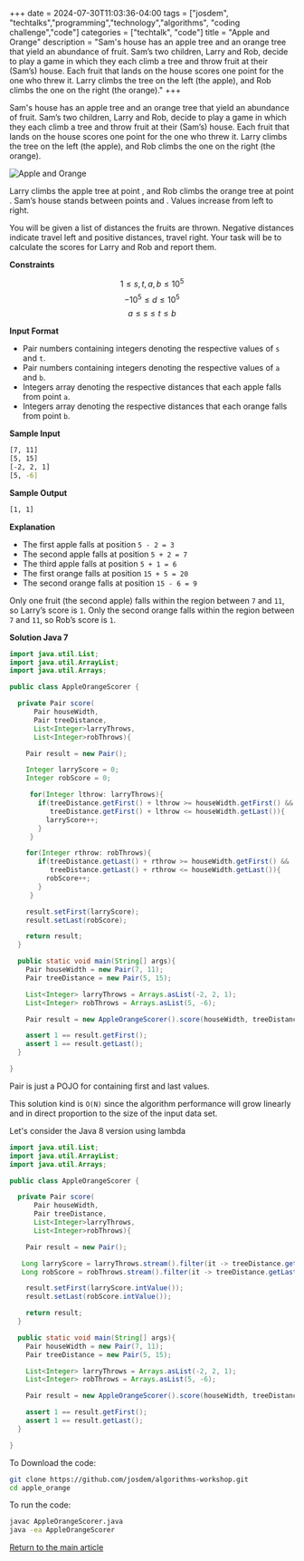 +++
date = 2024-07-30T11:03:36-04:00
tags = ["josdem", "techtalks","programming","technology","algorithms", "coding challenge","code"]
categories = ["techtalk", "code"]
title = "Apple and Orange"
description = "Sam's house has an apple tree and an orange tree that yield an abundance of fruit. Sam’s two children, Larry and Rob, decide to play a game in which they each climb a tree and throw fruit at their (Sam’s) house. Each fruit that lands on the house scores one point for the one who threw it. Larry climbs the tree on the left (the apple), and Rob climbs the one on the right (the orange)."
+++

Sam's house has an apple tree and an orange tree that yield an abundance of fruit. Sam’s two children, Larry and Rob, decide to play a game in which they each climb a tree and throw fruit at their (Sam’s) house. Each fruit that lands on the house scores one point for the one who threw it. Larry climbs the tree on the left (the apple), and Rob climbs the one on the right (the orange).

![Apple and Orange](/images/algorithms/apple_orange.png)

Larry climbs the apple tree at point , and Rob climbs the orange tree at point . Sam’s house stands between points  and . Values increase from left to right.

You will be given a list of distances the fruits are thrown. Negative distances indicate travel left and positive distances, travel right. Your task will be to calculate the scores for Larry and Rob and report them.

**Constraints**

$$1 \le s,t,a,b \le 10^5$$
$$-10^5 \le d \le 10^5$$
$$a \le s \le t \le b$$

**Input Format**

* Pair numbers containing integers denoting the respective values of `s` and `t`.
* Pair numbers containing integers denoting the respective values of `a` and `b`.
* Integers array denoting the respective distances that each apple falls from point `a`.
* Integers array denoting the respective distances that each orange falls from point `b`.


**Sample Input**

```bash
[7, 11]
[5, 15]
[-2, 2, 1]
[5, -6]
```

**Sample Output**

```bash
[1, 1]
```

**Explanation**

* The first apple falls at position `5 - 2 = 3`
* The second apple falls at position `5 + 2 = 7`
* The third apple falls at position `5 + 1 = 6`
* The first orange falls at position `15 + 5 = 20`
* The second orange falls at position `15 - 6 = 9`

Only one fruit (the second apple) falls within the region between `7` and `11`, so Larry’s score is `1`.
Only the second orange falls within the region between `7` and `11`, so Rob’s score is `1`.

**Solution Java 7**

```java
import java.util.List;
import java.util.ArrayList;
import java.util.Arrays;

public class AppleOrangeScorer {

  private Pair score(
      Pair houseWidth,
      Pair treeDistance,
      List<Integer>larryThrows,
      List<Integer>robThrows){

    Pair result = new Pair();

    Integer larryScore = 0;
    Integer robScore = 0;

     for(Integer lthrow: larryThrows){
       if(treeDistance.getFirst() + lthrow >= houseWidth.getFirst() &&
          treeDistance.getFirst() + lthrow <= houseWidth.getLast()){
         larryScore++;
       }
     }

    for(Integer rthrow: robThrows){
       if(treeDistance.getLast() + rthrow >= houseWidth.getFirst() &&
          treeDistance.getLast() + rthrow <= houseWidth.getLast()){
         robScore++;
       }
     }

    result.setFirst(larryScore);
    result.setLast(robScore);

    return result;
  }

  public static void main(String[] args){
    Pair houseWidth = new Pair(7, 11);
    Pair treeDistance = new Pair(5, 15);

    List<Integer> larryThrows = Arrays.asList(-2, 2, 1);
    List<Integer> robThrows = Arrays.asList(5, -6);

    Pair result = new AppleOrangeScorer().score(houseWidth, treeDistance, larryThrows, robThrows);

    assert 1 == result.getFirst();
    assert 1 == result.getLast();
  }

}
```

Pair is just a POJO for containing first and last values.

This solution kind is `O(N)` since the algorithm performance will grow linearly and in direct proportion to the size of the input data set.

Let's consider the Java 8 version using lambda

```java
import java.util.List;
import java.util.ArrayList;
import java.util.Arrays;

public class AppleOrangeScorer {

  private Pair score(
      Pair houseWidth,
      Pair treeDistance,
      List<Integer>larryThrows,
      List<Integer>robThrows){

    Pair result = new Pair();

   Long larryScore = larryThrows.stream().filter(it -> treeDistance.getFirst() + it >= houseWidth.getFirst() && treeDistance.getFirst() + it <= houseWidth.getLast()).count();
   Long robScore = robThrows.stream().filter(it -> treeDistance.getLast() + it >= houseWidth.getFirst() && treeDistance.getLast() + it <= houseWidth.getLast()).count();

    result.setFirst(larryScore.intValue());
    result.setLast(robScore.intValue());

    return result;
  }

  public static void main(String[] args){
    Pair houseWidth = new Pair(7, 11);
    Pair treeDistance = new Pair(5, 15);

    List<Integer> larryThrows = Arrays.asList(-2, 2, 1);
    List<Integer> robThrows = Arrays.asList(5, -6);

    Pair result = new AppleOrangeScorer().score(houseWidth, treeDistance, larryThrows, robThrows);

    assert 1 == result.getFirst();
    assert 1 == result.getLast();
  }

}
```

To Download the code:


```bash
git clone https://github.com/josdem/algorithms-workshop.git
cd apple_orange
```

To run the code:

```bash
javac AppleOrangeScorer.java
java -ea AppleOrangeScorer
```


[Return to the main article](/techtalk/algorithms)
